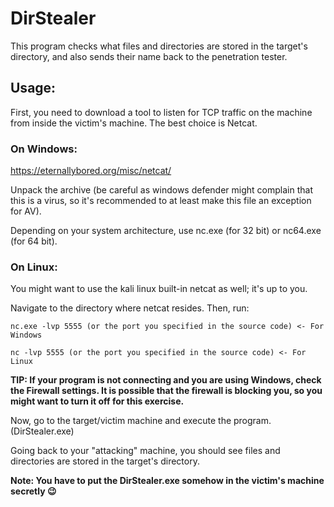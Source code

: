 # DirStealer
This program checks what files and directories are stored in the target's directory, and also sends their name back to the penetration tester.

## Usage:
First, you need to download a tool to listen for TCP traffic on the machine from inside the victim's machine. The best choice is Netcat.

### On Windows:

https://eternallybored.org/misc/netcat/

Unpack the archive (be careful as windows defender might complain that this is a virus, so it's recommended to at least make this file an exception for AV).

Depending on your system architecture, use nc.exe (for 32 bit) or nc64.exe (for 64 bit).

### On Linux:

You might want to use the kali linux built-in netcat as well; it's up to you.

Navigate to the directory where netcat resides. Then, run:

`nc.exe -lvp 5555 (or the port you specified in the source code) <- For Windows`

`nc -lvp 5555 (or the port you specified in the source code) <- For Linux`

**TIP: If your program is not connecting and you are using Windows, check the Firewall settings. It is possible that the firewall is blocking you, so you might want to turn it off for this exercise.**

Now, go to the target/victim machine and execute the program. (DirStealer.exe)

Going back to your "attacking" machine, you should see files and directories are stored in the target's directory.

**Note: You have to put the DirStealer.exe somehow in the victim's machine secretly 😉**
